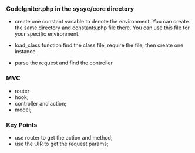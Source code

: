 ### CodeIgniter.php in the sysye/core directory
- create one constant variable to denote the environment.
  You can create the same directory and constants.php file there. You can use this file for your specific environment.
- load_class function
  find the class file, require the file, then create one instance

- parse the request and find the controller


### MVC

- router
- hook;
- controller and action;
- model;

### Key Points

-  use router to get the action and method;
-  use the UIR to get the request params;
